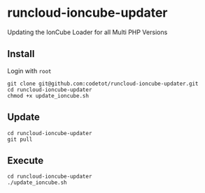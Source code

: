 # runcloud-ioncube-updater

Updating the IonCube Loader for all Multi PHP Versions

## Install

Login with `root`

```console
git clone git@github.com:codetot/runcloud-ioncube-updater.git
cd runcloud-ioncube-updater
chmod +x update_ioncube.sh
```

## Update
```console
cd runcloud-ioncube-updater
git pull
```

## Execute
```console
cd runcloud-ioncube-updater
./update_ioncube.sh
```
